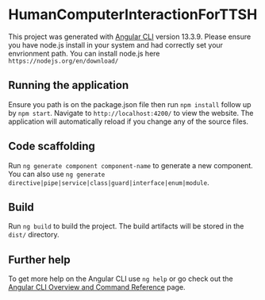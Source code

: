 # HumanComputerInteractionForTTSH

This project was generated with [Angular CLI](https://github.com/angular/angular-cli) version 13.3.9. Please ensure you have node.js install in your system and had correctly set your envrionment path. You can install node.js here `https://nodejs.org/en/download/`

## Running the application
Ensure you path is on the package.json file then run `npm install` follow up by `npm start`. Navigate to `http://localhost:4200/` to view the website. The application will automatically reload if you change any of the source files.

## Code scaffolding

Run `ng generate component component-name` to generate a new component. You can also use `ng generate directive|pipe|service|class|guard|interface|enum|module`.

## Build

Run `ng build` to build the project. The build artifacts will be stored in the `dist/` directory.

## Further help

To get more help on the Angular CLI use `ng help` or go check out the [Angular CLI Overview and Command Reference](https://angular.io/cli) page.